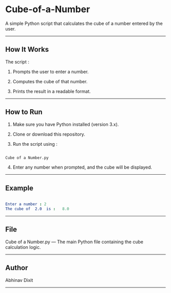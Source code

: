 # Cube-of-a-Number

A simple Python script that calculates the cube of a number entered by the user.

---

## How It Works

The script :

1. Prompts the user to enter a number.

2. Computes the cube of that number.

3. Prints the result in a readable format.

---

## How to Run

1. Make sure you have Python installed (version 3.x).

2. Clone or download this repository.

3. Run the script using :

```bash

Cube of a Number.py

```

4. Enter any number when prompted, and the cube will be displayed.

---

## Example

```yaml

Enter a number : 2
The cube of  2.0  is :   8.0

```

---

## File

Cube of a Number.py — The main Python file containing the cube calculation logic.

---

## Author

Abhinav Dixit

---

